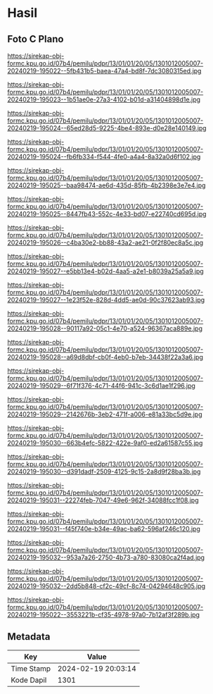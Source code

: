 # Hasil

## Foto C Plano

https://sirekap-obj-formc.kpu.go.id/07b4/pemilu/pdpr/13/01/01/20/05/1301012005007-20240219-195022--5fb431b5-baea-47a4-bd8f-7dc3080315ed.jpg

https://sirekap-obj-formc.kpu.go.id/07b4/pemilu/pdpr/13/01/01/20/05/1301012005007-20240219-195023--1b51ae0e-27a3-4102-b01d-a31404898d1e.jpg

https://sirekap-obj-formc.kpu.go.id/07b4/pemilu/pdpr/13/01/01/20/05/1301012005007-20240219-195024--65ed28d5-9225-4be4-893e-d0e28e140149.jpg

https://sirekap-obj-formc.kpu.go.id/07b4/pemilu/pdpr/13/01/01/20/05/1301012005007-20240219-195024--fb6fb334-f544-4fe0-a4a4-8a32a0d6f102.jpg

https://sirekap-obj-formc.kpu.go.id/07b4/pemilu/pdpr/13/01/01/20/05/1301012005007-20240219-195025--baa98474-ae6d-435d-85fb-4b2398e3e7e4.jpg

https://sirekap-obj-formc.kpu.go.id/07b4/pemilu/pdpr/13/01/01/20/05/1301012005007-20240219-195025--8447fb43-552c-4e33-bd07-e22740cd695d.jpg

https://sirekap-obj-formc.kpu.go.id/07b4/pemilu/pdpr/13/01/01/20/05/1301012005007-20240219-195026--c4ba30e2-bb88-43a2-ae21-0f2f80ec8a5c.jpg

https://sirekap-obj-formc.kpu.go.id/07b4/pemilu/pdpr/13/01/01/20/05/1301012005007-20240219-195027--e5bb13e4-b02d-4aa5-a2e1-b8039a25a5a9.jpg

https://sirekap-obj-formc.kpu.go.id/07b4/pemilu/pdpr/13/01/01/20/05/1301012005007-20240219-195027--1e23f52e-828d-4dd5-ae0d-90c37623ab93.jpg

https://sirekap-obj-formc.kpu.go.id/07b4/pemilu/pdpr/13/01/01/20/05/1301012005007-20240219-195028--90117a92-05c1-4e70-a524-96367aca889e.jpg

https://sirekap-obj-formc.kpu.go.id/07b4/pemilu/pdpr/13/01/01/20/05/1301012005007-20240219-195028--a69d8dbf-cb0f-4eb0-b7eb-34438f22a3a6.jpg

https://sirekap-obj-formc.kpu.go.id/07b4/pemilu/pdpr/13/01/01/20/05/1301012005007-20240219-195029--6f71f376-4c71-44f6-941c-3c6d1ae1f296.jpg

https://sirekap-obj-formc.kpu.go.id/07b4/pemilu/pdpr/13/01/01/20/05/1301012005007-20240219-195029--2142676b-3eb2-471f-a006-e81a33bc5d9e.jpg

https://sirekap-obj-formc.kpu.go.id/07b4/pemilu/pdpr/13/01/01/20/05/1301012005007-20240219-195030--663b4efc-5822-422e-9af0-ed2a61587c55.jpg

https://sirekap-obj-formc.kpu.go.id/07b4/pemilu/pdpr/13/01/01/20/05/1301012005007-20240219-195030--d391dadf-2509-4125-9c15-2a8d9f28ba3b.jpg

https://sirekap-obj-formc.kpu.go.id/07b4/pemilu/pdpr/13/01/01/20/05/1301012005007-20240219-195031--22274feb-7047-49e6-962f-34088fcc1f08.jpg

https://sirekap-obj-formc.kpu.go.id/07b4/pemilu/pdpr/13/01/01/20/05/1301012005007-20240219-195031--f45f740e-b34e-49ac-ba62-596af246c120.jpg

https://sirekap-obj-formc.kpu.go.id/07b4/pemilu/pdpr/13/01/01/20/05/1301012005007-20240219-195032--953a7a26-2750-4b73-a780-83080ca2f4ad.jpg

https://sirekap-obj-formc.kpu.go.id/07b4/pemilu/pdpr/13/01/01/20/05/1301012005007-20240219-195032--2dd5b848-cf2c-49cf-8c74-04294648c905.jpg

https://sirekap-obj-formc.kpu.go.id/07b4/pemilu/pdpr/13/01/01/20/05/1301012005007-20240219-195022--3553221b-cf35-4978-97a0-7b12af3f289b.jpg


## Metadata

| Key        | Value               |
| ---------- | ------------------- |
| Time Stamp | 2024-02-19 20:03:14 |
| Kode Dapil | 1301                |




